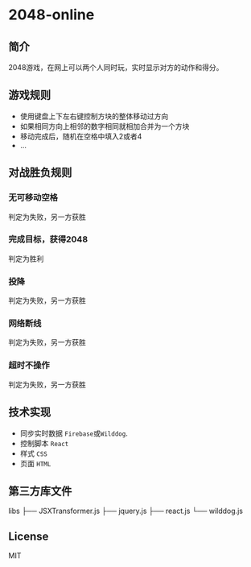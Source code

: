 # 2048-online

## 简介
2048游戏，在网上可以两个人同时玩，实时显示对方的动作和得分。

## 游戏规则

* 使用键盘上下左右键控制方块的整体移动过方向
* 如果相同方向上相邻的数字相同就相加合并为一个方块
* 移动完成后，随机在空格中填入2或者4
* ...

## 对战胜负规则

### 无可移动空格
判定为失败，另一方获胜

### 完成目标，获得2048
判定为胜利

### 投降
判定为失败，另一方获胜

### 网络断线
判定为失败，另一方获胜

### 超时不操作
判定为失败，另一方获胜


## 技术实现

* 同步实时数据 `Firebase`或`Wilddog`.
* 控制脚本 `React`
* 样式 `CSS`
* 页面 `HTML`


## 第三方库文件 
libs
├── JSXTransformer.js
├── jquery.js
├── react.js
└── wilddog.js

## License

MIT
